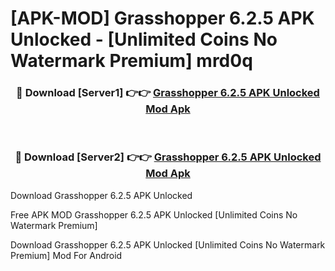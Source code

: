 # [APK-MOD] Grasshopper 6.2.5 APK Unlocked - [Unlimited Coins No Watermark Premium] mrd0q



<div align="center">
<h3>🔴 Download [Server1] 👉👉 <a href="https://momento.my/?title=Grasshopper_6.2.5_APK_Unlocked">Grasshopper 6.2.5 APK Unlocked Mod Apk</a></h3><br>

<h3>🔴 Download [Server2] 👉👉 <a href="https://momento.my/?title=Grasshopper_6.2.5_APK_Unlocked">Grasshopper 6.2.5 APK Unlocked Mod Apk</a></h3>
</div>



Download Grasshopper 6.2.5 APK Unlocked 

Free APK MOD Grasshopper 6.2.5 APK Unlocked [Unlimited Coins No Watermark Premium]

Download Grasshopper 6.2.5 APK Unlocked [Unlimited Coins No Watermark Premium] Mod For Android
